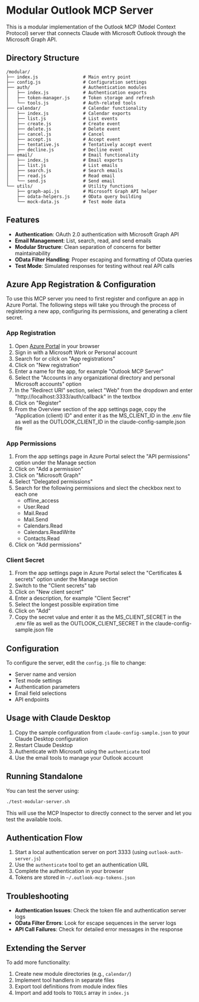 # Modular Outlook MCP Server

This is a modular implementation of the Outlook MCP (Model Context Protocol) server that connects Claude with Microsoft Outlook through the Microsoft Graph API.

## Directory Structure

```
/modular/
├── index.js                 # Main entry point
├── config.js                # Configuration settings
├── auth/                    # Authentication modules
│   ├── index.js             # Authentication exports
│   ├── token-manager.js     # Token storage and refresh
│   └── tools.js             # Auth-related tools
├── calendar/                # Calendar functionality
│   ├── index.js             # Calendar exports
│   ├── list.js              # List events
│   ├── create.js            # Create event
│   ├── delete.js            # Delete event
│   ├── cancel.js            # Cancel
│   ├── accept.js            # Accept event
│   ├── tentative.js         # Tentatively accept event
│   ├── decline.js           # Decline event
├── email/                   # Email functionality
│   ├── index.js             # Email exports
│   ├── list.js              # List emails
│   ├── search.js            # Search emails
│   ├── read.js              # Read email
│   └── send.js              # Send email
└── utils/                   # Utility functions
    ├── graph-api.js         # Microsoft Graph API helper
    ├── odata-helpers.js     # OData query building
    └── mock-data.js         # Test mode data
```

## Features

- **Authentication**: OAuth 2.0 authentication with Microsoft Graph API
- **Email Management**: List, search, read, and send emails
- **Modular Structure**: Clean separation of concerns for better maintainability
- **OData Filter Handling**: Proper escaping and formatting of OData queries
- **Test Mode**: Simulated responses for testing without real API calls

## Azure App Registration & Configuration

To use this MCP server you need to first register and configure an app in Azure Portal. The following steps will take you through the process of registering a new app, configuring its permissions, and generating a client secret.

### App Registration

1. Open [Azure Portal](https://portal.azure.com/) in your browser
2. Sign in with a Microsoft Work or Personal account
3. Search for or cilck on "App registrations"
4. Click on "New registration"
5. Enter a name for the app, for example "Outlook MCP Server"
6. Select the "Accounts in any organizational directory and personal Microsoft accounts" option
7. In the "Redirect URI" section, select "Web" from the dropdown and enter "http://localhost:3333/auth/callback" in the textbox
8. Click on "Register"
9. From the Overview section of the app settings page, copy the "Application (client) ID" and enter it as the MS_CLIENT_ID in the .env file as well as the OUTLOOK_CLIENT_ID in the claude-config-sample.json file

### App Permissions

1. From the app settings page in Azure Portal select the "API permissions" option under the Manage section
2. Click on "Add a permission"
3. Click on "Microsoft Graph"
4. Select "Delegated permissions"
5. Search for the following permissions and slect the checkbox next to each one
    - offline_access
    - User.Read
    - Mail.Read
    - Mail.Send
    - Calendars.Read
    - Calendars.ReadWrite
    - Contacts.Read
6. Click on "Add permissions"

### Client Secret

1. From the app settings page in Azure Portal select the "Certificates & secrets" option under the Manage section
2. Switch to the "Client secrets" tab
3. Click on "New client secret"
4. Enter a description, for example "Client Secret"
5. Select the longest possible expiration time
6. Click on "Add"
7. Copy the secret value and enter it as the MS_CLIENT_SECRET in the .env file as well as the OUTLOOK_CLIENT_SECRET in the claude-config-sample.json file

## Configuration

To configure the server, edit the `config.js` file to change:

- Server name and version
- Test mode settings
- Authentication parameters
- Email field selections
- API endpoints

## Usage with Claude Desktop

1. Copy the sample configuration from `claude-config-sample.json` to your Claude Desktop configuration
2. Restart Claude Desktop
3. Authenticate with Microsoft using the `authenticate` tool
4. Use the email tools to manage your Outlook account

## Running Standalone

You can test the server using:

```bash
./test-modular-server.sh
```

This will use the MCP Inspector to directly connect to the server and let you test the available tools.

## Authentication Flow

1. Start a local authentication server on port 3333 (using `outlook-auth-server.js`)
2. Use the `authenticate` tool to get an authentication URL
3. Complete the authentication in your browser
4. Tokens are stored in `~/.outlook-mcp-tokens.json`

## Troubleshooting

- **Authentication Issues**: Check the token file and authentication server logs
- **OData Filter Errors**: Look for escape sequences in the server logs
- **API Call Failures**: Check for detailed error messages in the response

## Extending the Server

To add more functionality:

1. Create new module directories (e.g., `calendar/`)
2. Implement tool handlers in separate files
3. Export tool definitions from module index files
4. Import and add tools to `TOOLS` array in `index.js`
